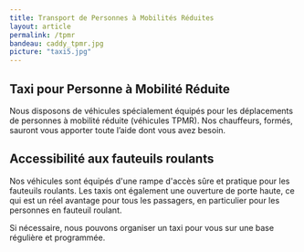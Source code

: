 ```yaml
---
title: Transport de Personnes à Mobilités Réduites
layout: article
permalink: /tpmr
bandeau: caddy_tpmr.jpg
picture: "taxi5.jpg"
---
```


## Taxi pour Personne à Mobilité Réduite

Nous disposons de véhicules spécialement équipés pour les déplacements de personnes à
mobilité réduite (véhicules TPMR). Nos chauffeurs, formés, sauront vous apporter toute
l’aide dont vous avez besoin.

## Accessibilité aux fauteuils roulants

Nos véhicules sont équipés d'une rampe d'accès sûre et pratique pour les fauteuils roulants.  Les taxis ont également une ouverture de porte haute, ce qui est un réel avantage pour tous les passagers, en particulier pour les personnes en fauteuil roulant.

<!-- Cela réduit la nécessité de se baisser en entrant dans le taxi et réduit l'inconfort dans le cas des utilisateurs de fauteuils roulants. -->

<!-- Les fauteuils roulants électriques sont légèrement plus larges que les fauteuils roulants manuels et nécessitent un taxi avec des portes plus larges. Nous avons plusieurs taxis dans notre flotte avec ces spécifications de portes plus larges, alors n'oubliez pas de le mentionner lorsque vous faites votre réservation. -->


Si nécessaire, nous pouvons organiser un taxi pour vous sur une base régulière et programmée.




